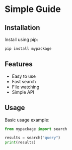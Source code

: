 # Simple Guide

## Installation

Install using pip:
```bash
pip install mypackage
```

## Features

- Easy to use
- Fast search
- File watching
- Simple API

## Usage

Basic usage example:
```python
from mypackage import search

results = search("query")
print(results)
```
